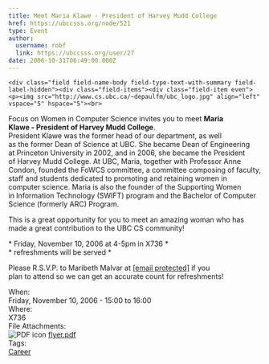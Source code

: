 ```yaml
---
title: Meet Maria Klawe - President of Harvey Mudd College 
href: https://ubccsss.org/node/521
type: Event
author:
  username: robf
  link: https://ubccsss.org/user/27
date: 2006-10-31T06:49:00.000Z
---
```



    <div class="field field-name-body field-type-text-with-summary field-label-hidden"><div class="field-items"><div class="field-item even"><p><img src="http://www.cs.ubc.ca/~depaulfm/ubc_logo.jpg" align="left" vspace="5" hspace="5"><br>
Focus on Women in Computer Science invites you to meet <b>Maria<br>
Klawe - President of Harvey Mudd College</b>.<br>
President Klawe was the former head of our department, as well<br>
as the former Dean of Science at UBC.  She became Dean of Engineering<br>
at Princeton University in 2002, and in 2006, she became the President<br>
of Harvey Mudd College.  At UBC, Maria, together with Professor Anne<br>
Condon, founded the FoWCS committee, a committee composing of faculty,<br>
staff and students dedicated to promoting and retaining women in<br>
computer science.  Maria is also the founder of the Supporting Women<br>
in Information Technology (SWIFT) program and the Bachelor of Computer<br>
Science (formerly ARC) Program.</p>
<p>This is a great opportunity for you to meet an amazing woman who has<br>
made a great contribution to the UBC CS community!</p>
<p>* Friday, November 10, 2006 at 4-5pm in X736 *<br>
* refreshments will be served *</p>
<p>Please R.S.V.P. to Maribeth Malvar at <a href="/cdn-cgi/l/email-protection" class="__cf_email__" data-cfemail="6d000c011b0c1f2d0e1e43180f0e430e0c">[email&#xA0;protected]</a> if you<br>
plan to attend so we can get an accurate count for refreshments!</p>
</div></div></div><div class="field field-name-field-dates field-type-datetime field-label-above"><div class="field-label">When:&#xA0;</div><div class="field-items"><div class="field-item even"><span class="date-display-single">Friday, November 10, 2006 - <span class="date-display-range"><span class="date-display-start">15:00</span> to <span class="date-display-end">16:00</span></span></span></div></div></div><div class="field field-name-field-location field-type-text field-label-above"><div class="field-label">Where:&#xA0;</div><div class="field-items"><div class="field-item even">X736</div></div></div><div class="field field-name-field-file-attachments field-type-file field-label-above"><div class="field-label">File Attachments:&#xA0;</div><div class="field-items"><div class="field-item even"><span class="file"><img class="file-icon" alt="PDF icon" title="application/pdf" src="/modules/file/icons/application-pdf.png"> <a href="https://ubccsss.org/files/flyer.pdf" type="application/pdf; length=45326">flyer.pdf</a></span></div></div></div>    <footer>
    <div class="field field-name-field-tags field-type-taxonomy-term-reference field-label-above"><div class="field-label">Tags:&#xA0;</div><div class="field-items"><div class="field-item even"><a href="/career">Career</a></div></div></div>      </footer>
    